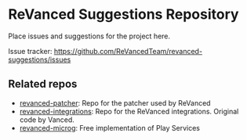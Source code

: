 # **ReVanced Suggestions Repository**

Place issues and suggestions for the project here.

Issue tracker: https://github.com/ReVancedTeam/revanced-suggestions/issues

## Related repos

* [revanced-patcher](https://github.com/ReVancedTeam/revanced-patcher): Repo for the patcher used by ReVanced
* [revanced-integrations](https://github.com/ReVancedTeam/revanced-integrations): Repo for the ReVanced integrations. Original code by Vanced.
* [revanced-microg](https://github.com/ReVancedTeam/revanced-microg): Free implementation of Play Services